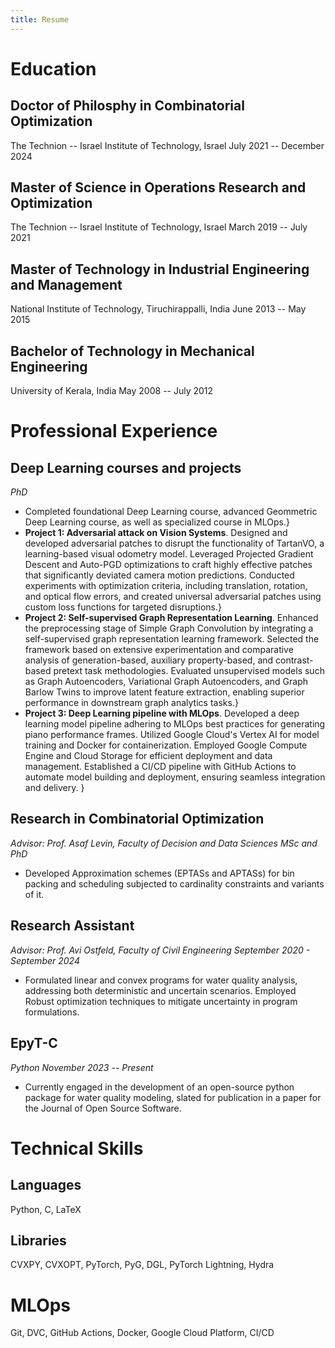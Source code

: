 ```yaml
---
title: Resume
---
```


# Education

## Doctor of Philosphy in Combinatorial Optimization
The Technion -- Israel Institute of Technology, Israel
July 2021 -- December 2024

## Master of Science in Operations Research and Optimization
The Technion -- Israel Institute of Technology, Israel
March 2019 -- July 2021

## Master of Technology in Industrial Engineering and Management
National Institute of Technology, Tiruchirappalli, India
June 2013 -- May 2015

## Bachelor of Technology in Mechanical Engineering
University of Kerala, India
May 2008 -- July 2012
# Professional Experience

## Deep Learning courses and projects
*PhD*
- Completed foundational Deep Learning course, advanced Geommetric Deep Learning course, as well as specialized course in MLOps.}
- **Project 1: Adversarial attack on Vision Systems**.
  Designed and developed adversarial patches to disrupt the functionality of TartanVO, a learning-based visual odometry model. Leveraged Projected Gradient Descent and Auto-PGD optimizations to craft highly effective patches that significantly deviated camera motion predictions. Conducted experiments with optimization criteria, including translation, rotation, and optical flow errors, and created universal adversarial patches using custom loss functions for targeted disruptions.}
- **Project 2: Self-supervised Graph Representation Learning**.
  Enhanced the preprocessing stage of Simple Graph Convolution by integrating a self-supervised graph representation learning framework. Selected the framework based on extensive experimentation and comparative analysis of generation-based, auxiliary property-based, and contrast-based pretext task methodologies. Evaluated unsupervised models such as Graph Autoencoders, Variational Graph Autoencoders, and Graph Barlow Twins to improve latent feature extraction, enabling superior performance in downstream graph analytics tasks.}
- **Project 3: Deep Learning pipeline with MLOps**.
  Developed a deep learning model pipeline adhering to MLOps best practices for generating piano performance frames. Utilized Google Cloud's Vertex AI for model training and Docker for containerization. Employed Google Compute Engine and Cloud Storage for efficient deployment and data management. Established a CI/CD pipeline with GitHub Actions to automate model building and deployment, ensuring seamless integration and delivery. }
## Research in Combinatorial Optimization
*Advisor: Prof. Asaf Levin, Faculty of Decision and Data Sciences*
*MSc and PhD*
- Developed Approximation schemes (EPTASs and APTASs) for bin packing and scheduling subjected to cardinality constraints and variants of it.
## Research Assistant
*Advisor: Prof. Avi Ostfeld, Faculty of Civil Engineering*
*September 2020 - September 2024*
- Formulated linear and convex programs for water quality analysis, addressing both deterministic and uncertain scenarios. Employed Robust optimization techniques to mitigate uncertainty in program formulations.
## EpyT-C
*Python* 
*November 2023 -- Present*
- Currently engaged in the development of an open-source python package for water quality modeling, slated for publication in a paper for the Journal of Open Source Software.
# Technical Skills

## Languages
Python, C, LaTeX
## Libraries
CVXPY, CVXOPT, PyTorch, PyG, DGL, PyTorch Lightning, Hydra
# MLOps
Git, DVC, GitHub Actions, Docker, Google Cloud Platform, CI/CD